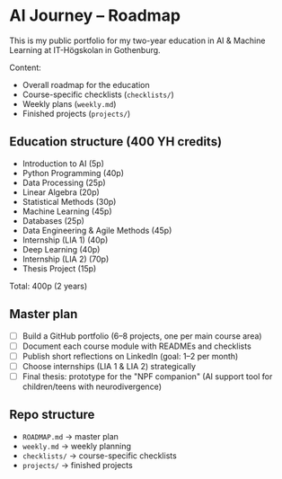 # AI Journey – Roadmap

This is my public portfolio for my two-year education in AI & Machine Learning at IT-Högskolan in Gothenburg.

Content:
- Overall roadmap for the education
- Course-specific checklists (`checklists/`)
- Weekly plans (`weekly.md`)
- Finished projects (`projects/`)

## Education structure (400 YH credits)

- Introduction to AI (5p)
- Python Programming (40p)
- Data Processing (25p)
- Linear Algebra (20p)
- Statistical Methods (30p)
- Machine Learning (45p)
- Databases (25p)
- Data Engineering & Agile Methods (45p)
- Internship (LIA 1) (40p)
- Deep Learning (40p)
- Internship (LIA 2) (70p)
- Thesis Project (15p)

Total: 400p (2 years)

## Master plan
- [ ] Build a GitHub portfolio (6–8 projects, one per main course area)
- [ ] Document each course module with READMEs and checklists
- [ ] Publish short reflections on LinkedIn (goal: 1–2 per month)
- [ ] Choose internships (LIA 1 & LIA 2) strategically
- [ ] Final thesis: prototype for the "NPF companion" (AI support tool for children/teens with neurodivergence)

## Repo structure
- `ROADMAP.md` → master plan
- `weekly.md` → weekly planning
- `checklists/` → course-specific checklists
- `projects/` → finished projects

